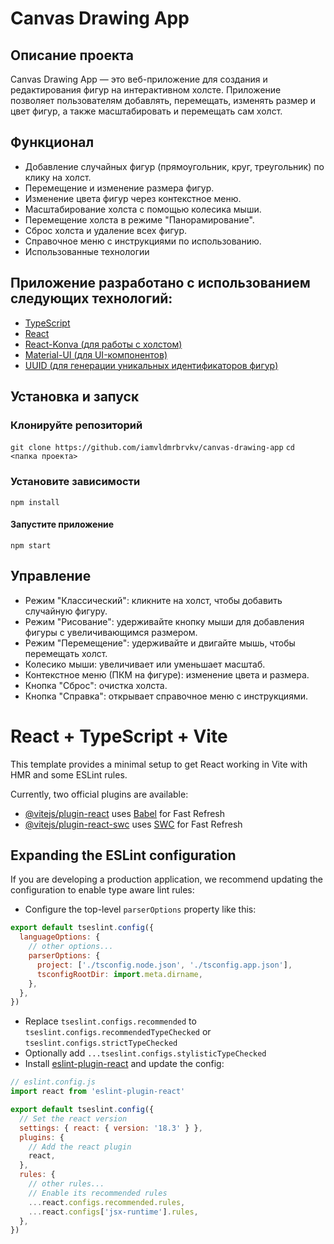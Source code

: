 # Canvas Drawing App

## Описание проекта

Canvas Drawing App — это веб-приложение для создания и редактирования фигур на интерактивном холсте. Приложение позволяет пользователям добавлять, перемещать, изменять размер и цвет фигур, а также масштабировать и перемещать сам холст.

## Функционал

- Добавление случайных фигур (прямоугольник, круг, треугольник) по клику на холст.
- Перемещение и изменение размера фигур.
- Изменение цвета фигур через контекстное меню.
- Масштабирование холста с помощью колесика мыши.
- Перемещение холста в режиме "Панорамирование".
- Сброс холста и удаление всех фигур.
- Справочное меню с инструкциями по использованию.
- Использованные технологии

## Приложение разработано с использованием следующих технологий:

- [TypeScript](https://www.typescriptlang.org/)
- [React](https://react.dev/)
- [React-Konva (для работы с холстом)](https://konvajs.org/docs/react/)
- [Material-UI (для UI-компонентов)](https://mui.com/)
- [UUID (для генерации уникальных идентификаторов фигур)](https://www.npmjs.com/package/uuid)


## Установка и запуск

### Клонируйте репозиторий
`git clone https://github.com/iamvldmrbrvkv/canvas-drawing-app`
`cd <папка проекта>`

### Установите зависимости
`npm install`

#### Запустите приложение
`npm start`

## Управление

- Режим "Классический": кликните на холст, чтобы добавить случайную фигуру.
- Режим "Рисование": удерживайте кнопку мыши для добавления фигуры с увеличивающимся размером.
- Режим "Перемещение": удерживайте и двигайте мышь, чтобы перемещать холст.
- Колесико мыши: увеличивает или уменьшает масштаб.
- Контекстное меню (ПКМ на фигуре): изменение цвета и размера.
- Кнопка "Сброс": очистка холста.
- Кнопка "Справка": открывает справочное меню с инструкциями.

# React + TypeScript + Vite

This template provides a minimal setup to get React working in Vite with HMR and some ESLint rules.

Currently, two official plugins are available:

- [@vitejs/plugin-react](https://github.com/vitejs/vite-plugin-react/blob/main/packages/plugin-react/README.md) uses [Babel](https://babeljs.io/) for Fast Refresh
- [@vitejs/plugin-react-swc](https://github.com/vitejs/vite-plugin-react-swc) uses [SWC](https://swc.rs/) for Fast Refresh

## Expanding the ESLint configuration

If you are developing a production application, we recommend updating the configuration to enable type aware lint rules:

- Configure the top-level `parserOptions` property like this:

```js
export default tseslint.config({
  languageOptions: {
    // other options...
    parserOptions: {
      project: ['./tsconfig.node.json', './tsconfig.app.json'],
      tsconfigRootDir: import.meta.dirname,
    },
  },
})
```

- Replace `tseslint.configs.recommended` to `tseslint.configs.recommendedTypeChecked` or `tseslint.configs.strictTypeChecked`
- Optionally add `...tseslint.configs.stylisticTypeChecked`
- Install [eslint-plugin-react](https://github.com/jsx-eslint/eslint-plugin-react) and update the config:

```js
// eslint.config.js
import react from 'eslint-plugin-react'

export default tseslint.config({
  // Set the react version
  settings: { react: { version: '18.3' } },
  plugins: {
    // Add the react plugin
    react,
  },
  rules: {
    // other rules...
    // Enable its recommended rules
    ...react.configs.recommended.rules,
    ...react.configs['jsx-runtime'].rules,
  },
})
```
